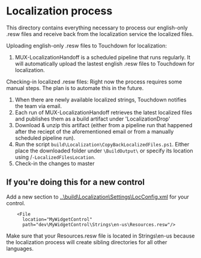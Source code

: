 # Localization process

This directory contains everything necessary to process our english-only .resw files and receive back from the localization
service the localized files.

Uploading english-only .resw files to Touchdown for localization:
1. MUX-LocalizationHandoff is a scheduled pipeline that runs regularly. It will automatically upload the lastest english .resw files to Touchdown for localization.

Checking-in localized .resw files:
Right now the process requires some manual steps. The plan is to automate this in the future.
1. When there are newly available localized strings, Touchdown notifies the team via email.
2. Each run of MUX-LocalizationHandoff retrieves the latest localized files and publishes them as a build artifact under 'LocalizationDrop'
3. Download & unzip this artifact (either from a pipeline run that happened after the reciept of the aforementioned email or from a manually scheduled pipeline run).
4. Run the script `build\Localization\CopyBackLocalizedFiles.ps1`. Either place the downloaded folder under `\BuildOutput\` or specify its location using /`-LocalizedFilesLocation`.
5. Check-in the changes to master

## If you're doing this for a new control
Add a new section to [..\build\Localization\Settings\LocConfig.xml](..\build\Localization\Settings\LocConfig.xml) for your control.

```
    <File
      location="MyWidgetControl"
      path="dev\MyWidgetControl\Strings\en-us\Resources.resw"/>
```

Make sure that your Resources.resw file is located in Strings\en-us because the localization process will create sibling directories for all other languages.